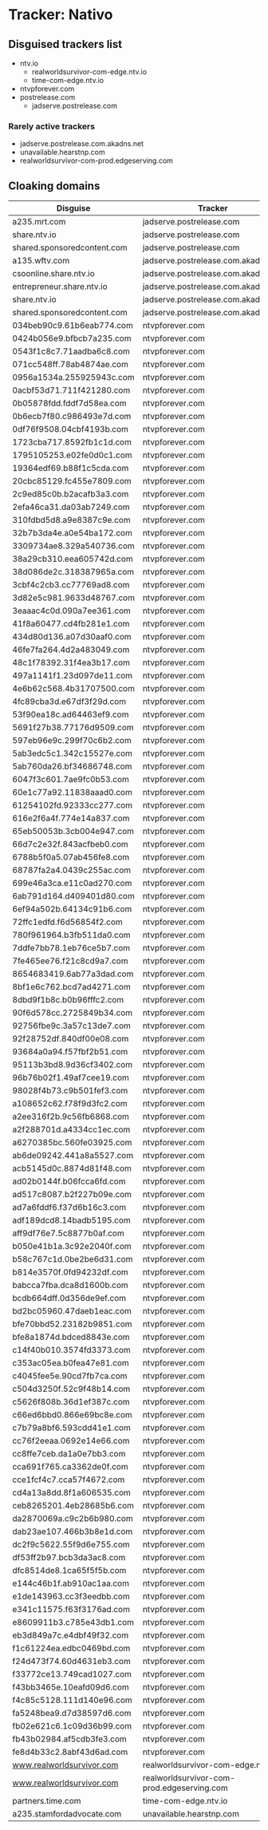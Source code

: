 # Tracker: Nativo

## Disguised trackers list

* ntv.io
    * realworldsurvivor-com-edge.ntv.io
    * time-com-edge.ntv.io
* ntvpforever.com
* postrelease.com
    * jadserve.postrelease.com

### Rarely active trackers

* jadserve.postrelease.com.akadns.net
* unavailable.hearstnp.com
* realworldsurvivor-com-prod.edgeserving.com

## Cloaking domains

| Disguise | Tracker |
| ---- | ---- |
| a235.mrt.com | jadserve.postrelease.com |
| share.ntv.io | jadserve.postrelease.com |
| shared.sponsoredcontent.com | jadserve.postrelease.com |
| a135.wftv.com | jadserve.postrelease.com.akadns.net |
| csoonline.share.ntv.io | jadserve.postrelease.com.akadns.net |
| entrepreneur.share.ntv.io | jadserve.postrelease.com.akadns.net |
| share.ntv.io | jadserve.postrelease.com.akadns.net |
| shared.sponsoredcontent.com | jadserve.postrelease.com.akadns.net |
| 034beb90c9.61b6eab774.com | ntvpforever.com |
| 0424b056e9.bfbcb7a235.com | ntvpforever.com |
| 0543f1c8c7.71aadba6c8.com | ntvpforever.com |
| 071cc548ff.78ab4874ae.com | ntvpforever.com |
| 0956a1534a.255925943c.com | ntvpforever.com |
| 0acbf53d71.711f421280.com | ntvpforever.com |
| 0b05878fdd.fddf7d58ea.com | ntvpforever.com |
| 0b6ecb7f80.c986493e7d.com | ntvpforever.com |
| 0df76f9508.04cbf4193b.com | ntvpforever.com |
| 1723cba717.8592fb1c1d.com | ntvpforever.com |
| 1795105253.e02fe0d0c1.com | ntvpforever.com |
| 19364edf69.b88f1c5cda.com | ntvpforever.com |
| 20cbc85129.fc455e7809.com | ntvpforever.com |
| 2c9ed85c0b.b2acafb3a3.com | ntvpforever.com |
| 2efa46ca31.da03ab7249.com | ntvpforever.com |
| 310fdbd5d8.a9e8387c9e.com | ntvpforever.com |
| 32b7b3da4e.a0e54ba172.com | ntvpforever.com |
| 3309734ae8.329a540736.com | ntvpforever.com |
| 38a29cb310.eea605742d.com | ntvpforever.com |
| 38d086de2c.318387965a.com | ntvpforever.com |
| 3cbf4c2cb3.cc77769ad8.com | ntvpforever.com |
| 3d82e5c981.9633d48767.com | ntvpforever.com |
| 3eaaac4c0d.090a7ee361.com | ntvpforever.com |
| 41f8a60477.cd4fb281e1.com | ntvpforever.com |
| 434d80d136.a07d30aaf0.com | ntvpforever.com |
| 46fe7fa264.4d2a483049.com | ntvpforever.com |
| 48c1f78392.31f4ea3b17.com | ntvpforever.com |
| 497a1141f1.23d097de11.com | ntvpforever.com |
| 4e6b62c568.4b31707500.com | ntvpforever.com |
| 4fc89cba3d.e67df3f29d.com | ntvpforever.com |
| 53f90ea18c.ad64463ef9.com | ntvpforever.com |
| 5691f27b38.77176d9509.com | ntvpforever.com |
| 597eb96e9c.299f70c6b2.com | ntvpforever.com |
| 5ab3edc5c1.342c15527e.com | ntvpforever.com |
| 5ab760da26.bf34686748.com | ntvpforever.com |
| 6047f3c601.7ae9fc0b53.com | ntvpforever.com |
| 60e1c77a92.11838aaad0.com | ntvpforever.com |
| 61254102fd.92333cc277.com | ntvpforever.com |
| 616e2f6a4f.774e14a837.com | ntvpforever.com |
| 65eb50053b.3cb004e947.com | ntvpforever.com |
| 66d7c2e32f.843acfbeb0.com | ntvpforever.com |
| 6788b5f0a5.07ab456fe8.com | ntvpforever.com |
| 68787fa2a4.0439c255ac.com | ntvpforever.com |
| 699e46a3ca.e11c0ad270.com | ntvpforever.com |
| 6ab791d164.d409401d80.com | ntvpforever.com |
| 6ef94a502b.64134c91b6.com | ntvpforever.com |
| 72ffc1edfd.f6d56854f2.com | ntvpforever.com |
| 780f961964.b3fb511da0.com | ntvpforever.com |
| 7ddfe7bb78.1eb76ce5b7.com | ntvpforever.com |
| 7fe465ee76.f21c8cd9a7.com | ntvpforever.com |
| 8654683419.6ab77a3dad.com | ntvpforever.com |
| 8bf1e6c762.bcd7ad4271.com | ntvpforever.com |
| 8dbd9f1b8c.b0b96fffc2.com | ntvpforever.com |
| 90f6d578cc.2725849b34.com | ntvpforever.com |
| 92756fbe9c.3a57c13de7.com | ntvpforever.com |
| 92f28752df.840df00e08.com | ntvpforever.com |
| 93684a0a94.f57fbf2b51.com | ntvpforever.com |
| 95113b3bd8.9d36cf3402.com | ntvpforever.com |
| 96b76b02f1.49af7cee19.com | ntvpforever.com |
| 98028f4b73.c9b501fef3.com | ntvpforever.com |
| a108652c62.f78f9d3fc2.com | ntvpforever.com |
| a2ee316f2b.9c56fb6868.com | ntvpforever.com |
| a2f288701d.a4334cc1ec.com | ntvpforever.com |
| a6270385bc.560fe03925.com | ntvpforever.com |
| ab6de09242.441a8a5527.com | ntvpforever.com |
| acb5145d0c.8874d81f48.com | ntvpforever.com |
| ad02b0144f.b06fcca6fd.com | ntvpforever.com |
| ad517c8087.b2f227b09e.com | ntvpforever.com |
| ad7a6fddf6.f37d6b16c3.com | ntvpforever.com |
| adf189dcd8.14badb5195.com | ntvpforever.com |
| aff9df76e7.5c8877b0af.com | ntvpforever.com |
| b050e41b1a.3c92e2040f.com | ntvpforever.com |
| b58c767c1d.0be2be6d31.com | ntvpforever.com |
| b814e3570f.0fd94232df.com | ntvpforever.com |
| babcca7fba.dca8d1600b.com | ntvpforever.com |
| bcdb664dff.0d356de9ef.com | ntvpforever.com |
| bd2bc05960.47daeb1eac.com | ntvpforever.com |
| bfe70bbd52.23182b9851.com | ntvpforever.com |
| bfe8a1874d.bdced8843e.com | ntvpforever.com |
| c14f40b010.3574fd3373.com | ntvpforever.com |
| c353ac05ea.b0fea47e81.com | ntvpforever.com |
| c4045fee5e.90cd7fb7ca.com | ntvpforever.com |
| c504d3250f.52c9f48b14.com | ntvpforever.com |
| c5626f808b.36d1ef387c.com | ntvpforever.com |
| c66ed6bbd0.866e69bc8e.com | ntvpforever.com |
| c7b79a8bf6.593cdd41e1.com | ntvpforever.com |
| cc76f2eeaa.0692e14e66.com | ntvpforever.com |
| cc8ffe7ceb.da1a0e7bb3.com | ntvpforever.com |
| cca691f765.ca3362de0f.com | ntvpforever.com |
| cce1fcf4c7.cca57f4672.com | ntvpforever.com |
| cd4a13a8dd.8f1a606535.com | ntvpforever.com |
| ceb8265201.4eb28685b6.com | ntvpforever.com |
| da2870069a.c9c2b6b980.com | ntvpforever.com |
| dab23ae107.466b3b8e1d.com | ntvpforever.com |
| dc2f9c5622.55f9d6e755.com | ntvpforever.com |
| df53ff2b97.bcb3da3ac8.com | ntvpforever.com |
| dfc8514de8.1ca65f5f5b.com | ntvpforever.com |
| e144c46b1f.ab910ac1aa.com | ntvpforever.com |
| e1de143963.cc3f3eedbb.com | ntvpforever.com |
| e341c11575.f63f3176ad.com | ntvpforever.com |
| e8609911b3.c785e43db1.com | ntvpforever.com |
| eb3d849a7c.e4dbf49f32.com | ntvpforever.com |
| f1c61224ea.edbc0469bd.com | ntvpforever.com |
| f24d473f74.60d4631eb3.com | ntvpforever.com |
| f33772ce13.749cad1027.com | ntvpforever.com |
| f43bb3465e.10eafd09d6.com | ntvpforever.com |
| f4c85c5128.111d140e96.com | ntvpforever.com |
| fa5248bea9.d7d38597d6.com | ntvpforever.com |
| fb02e621c6.1c09d36b99.com | ntvpforever.com |
| fb43b02984.af5cdb3fe3.com | ntvpforever.com |
| fe8d4b33c2.8abf43d6ad.com | ntvpforever.com |
| www.realworldsurvivor.com | realworldsurvivor-com-edge.ntv.io |
| www.realworldsurvivor.com | realworldsurvivor-com-prod.edgeserving.com |
| partners.time.com | time-com-edge.ntv.io |
| a235.stamfordadvocate.com | unavailable.hearstnp.com |